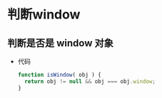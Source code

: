 # 判断window

## 判断是否是 window 对象

*   代码

    ```javascript
    function isWindow( obj ) {
      return obj != null && obj === obj.window;
    }
    ```
